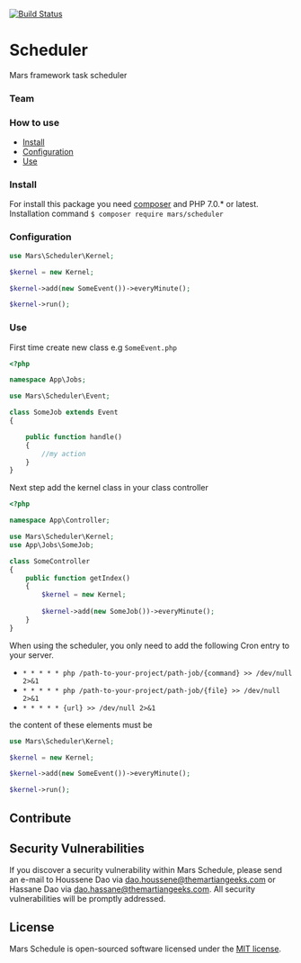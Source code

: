 [![Build Status](https://travis-ci.org/marsphp/scheduler.svg?branch=master)](https://travis-ci.org/marsphp/scheduler)

# Scheduler
Mars framework task scheduler

### Team

### How to use

- [Install](#install)
- [Configuration](#configuration)
- [Use](#use)

### Install

For install this package you need [composer]() and PHP 7.0.* or latest. Installation command
`$ composer require mars/scheduler`

### Configuration

```PHP
use Mars\Scheduler\Kernel;

$kernel = new Kernel;

$kernel->add(new SomeEvent())->everyMinute();

$kernel->run();
```

### Use

First time create new class e.g `SomeEvent.php`

```PHP
<?php

namespace App\Jobs;

use Mars\Scheduler\Event;

class SomeJob extends Event
{

    public function handle()
    {
        //my action
    }
}
```

Next step add the kernel class in your class controller

```PHP
<?php

namespace App\Controller;

use Mars\Scheduler\Kernel;
use App\Jobs\SomeJob;

class SomeController
{
    public function getIndex()
    {
        $kernel = new Kernel;
        
        $kernel->add(new SomeJob())->everyMinute();
    }
}
```

When using the scheduler, you only need to add the following Cron entry to your server.
- `* * * * * php /path-to-your-project/path-job/{command} >> /dev/null 2>&1`
- `* * * * * php /path-to-your-project/path-job/{file} >> /dev/null 2>&1`
- `* * * * * {url} >> /dev/null 2>&1`

the content of these elements must be

```PHP
use Mars\Scheduler\Kernel;

$kernel = new Kernel;

$kernel->add(new SomeEvent())->everyMinute();

$kernel->run();
```


## Contribute

## Security Vulnerabilities

If you discover a security vulnerability within Mars Schedule, please send an e-mail to Houssene Dao via [dao.houssene@themartiangeeks.com](mailto:dao.houssene@themartiangeeks.com) or Hassane Dao via [dao.hassane@themartiangeeks.com](mailto:dao.hassane@themartiangeeks.com). All security vulnerabilities will be promptly addressed.

## License

Mars Schedule is open-sourced software licensed under the [MIT license](http://opensource.org/licenses/MIT).
